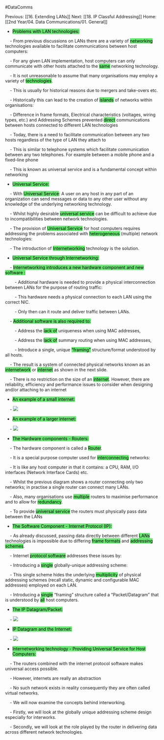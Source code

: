 #DataComms 

Previous: [[16. Extending LANs]]
Next: [[18. IP Classful Addressing]] 
Home: [[2nd Year/04. Data Communications/01. General]]

- <mark style="background:#69E772;">Problems with LAN technologies:</mark>

    - From previous discussions on LANs there are a variety of <mark style="background:#69E772;">networking</mark> technologies available to facilitate communications between host computers:

    - For any given LAN implementation, host computers can only communicate with other hosts attached to the <mark style="background:#69E772;">same</mark> networking technology.

    - It is not unreasonable to assume that many organisations may employ a variety of <mark style="background:#69E772;">technologies</mark>.

    - This is usually for historical reasons due to mergers and take-overs etc.

    - Historically this can lead to the creation of <mark style="background:#69E772;">islands</mark> of networks within organisations:

    - Difference in frame formats, Electrical characteristics (voltages, wiring types, etc.) and Addressing Schemes prevented <mark style="background:#69E772;">direct</mark> communications between hosts connected to different LAN technologies

    - Today, there is a need to facilitate communication between any two hosts regardless of the type of LAN they attach to

    - This is similar to telephone systems which facilitate communication between any two telephones. For example between a mobile phone and a fixed-line phone

    - This is known as universal service and is a fundamental concept within networking

- <mark style="background:#69E772;">Universal Service:</mark>

    - With <mark style="background:#69E772;">Universal Service</mark>: A user on any host in any part of an organization can send messages or data to any other user without any knowledge of the underlying networking technology.

    - Whilst highly desirable <mark style="background:#69E772;">universal service</mark> can be difficult to achieve due to incompatibilities between network technologies.

    - The provision of <mark style="background:#69E772;">Universal Service</mark> for host computers requires addressing the problems associated with <mark style="background:#69E772;">heterogeneous</mark> (multiple) network technologies:

    - The introduction of <mark style="background:#69E772;">Internetworking</mark> technology is the solution.

- <mark style="background:#69E772;">Universal Service through Internetworking:</mark>

    - <mark style="background:#69E772;">Internetworking introduces a new hardware component and new software :</mark>

        - Additional hardware is needed to provide a physical interconnection between LANs for the purpose of routing traffic:

        - This hardware needs a physical connection to each LAN using the correct NIC.

        - Only then can it route and deliver traffic between LANs.

    - <mark style="background:#69E772;">Additional software is also required to:</mark>

        - Address the <mark style="background:#69E772;">lack of</mark> uniqueness when using MAC addresses,

        - Address the <mark style="background:#69E772;">lack of</mark> summary routing when using MAC addresses,

        - Introduce a single, unique <mark style="background:#69E772;">“framing”</mark> structure/format understood by all hosts.

    - The result is a system of connected physical networks known as an <mark style="background:#69E772;">internetwork</mark> or <mark style="background:#69E772;">internet</mark> as shown in the next slide.

    - There is no restriction on the size of an <mark style="background:#69E772;">internet</mark>. However, there are reliability, efficiency and performance issues to consider when designing and/or attaching to an internet

- <mark style="background:#69E772;">An example of a small internet:</mark>

    - ![](https://i.imgur.com/4xDbPVW.png)


- <mark style="background:#69E772;">An example of a larger internet:</mark>

    - ![](https://i.imgur.com/QlxHL9t.png)


- <mark style="background:#69E772;">The Hardware components - Routers:</mark>

    - The hardware component is called a <mark style="background:#69E772;">Router</mark>.

    - It is a special purpose computer used for <mark style="background:#69E772;">interconnecting</mark> networks:

    - It is like any host computer in that it contains: a CPU, RAM, I/O interfaces (Network Interface Cards) etc.

    - Whilst the previous diagram shows a router connecting only two networks; in practise a single router can connect many LANs.

    - Also, many organisations use <mark style="background:#69E772;">multiple</mark> routers to maximise performance and to allow for <mark style="background:#69E772;">redundancy</mark>.

    - To provide <mark style="background:#69E772;">universal service</mark> the routers must physically pass data between the LANs

- <mark style="background:#69E772;">The Software Component - Internet Protocol (IP):</mark>

    - As already discussed, passing data directly between different <mark style="background:#69E772;">LANs</mark> technologies is impossible due to differing <mark style="background:#69E772;">frame formats</mark> and <mark style="background:#69E772;">addressing schemes</mark>.

    - Internet <mark style="background:#69E772;">protocol software</mark> addresses these issues by:

    - Introducing a <mark style="background:#69E772;">single</mark> globally-unique addressing scheme:

    - This single scheme hides the underlying <mark style="background:#69E772;">multiplicity</mark> of physical addressing schemes (recall static, dynamic and configurable MAC addresses) employed on each LAN.

    - Introducing a <mark style="background:#69E772;">single</mark> “framing” structure called a “Packet/Datagram” that is understood by <mark style="background:#69E772;">all</mark> host computers.

- <mark style="background:#69E772;">The IP Datagram/Packet:</mark>

    - ![](https://i.imgur.com/GCFErEZ.png)


- <mark style="background:#69E772;">IP Datagram and the Internet:</mark>

    - ![](https://i.imgur.com/xli1dgA.png)


- <mark style="background:#69E772;">Internetworking technology - Providing Universal Service for Host Computers:</mark>

    - The routers combined with the internet protocol software makes universal access possible.

    - However, internets are really an abstraction

    - No such network exists in reality consequently they are often called virtual networks.

    - We will now examine the concepts behind interworking.

    - Firstly, we will look at the globally unique addressing scheme design especially for interworks.

    - Secondly, we will look at the role played by the router in delivering data across different network technologies.
